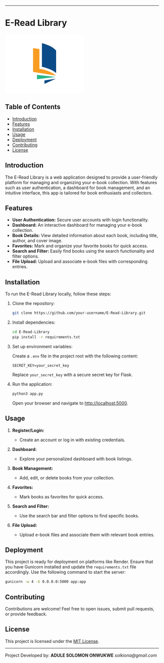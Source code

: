 
---

# E-Read Library

![Project Logo](static/assets/images/EreadLogo.png)

## Table of Contents
- [Introduction](#introduction)
- [Features](#features)
- [Installation](#installation)
- [Usage](#usage)
- [Deployment](#deployment)
- [Contributing](#contributing)
- [License](#license)

## Introduction

The E-Read Library is a web application designed to provide a user-friendly platform for managing and organizing your e-book collection. With features such as user authentication, a dashboard for book management, and an intuitive interface, this app is tailored for book enthusiasts and collectors.

## Features

- **User Authentication:** Secure user accounts with login functionality.
- **Dashboard:** An interactive dashboard for managing your e-book collection.
- **Book Details:** View detailed information about each book, including title, author, and cover image.
- **Favorites:** Mark and organize your favorite books for quick access.
- **Search and Filter:** Easily find books using the search functionality and filter options.
- **File Upload:** Upload and associate e-book files with corresponding entries.

## Installation

To run the E-Read Library locally, follow these steps:

1. Clone the repository:

   ```bash
   git clone https://github.com/your-username/E-Read-Library.git
   ```

2. Install dependencies:

   ```bash
   cd E-Read-Library
   pip install -r requirements.txt
   ```

3. Set up environment variables:

   Create a `.env` file in the project root with the following content:

   ```env
   SECRET_KEY=your_secret_key
   ```

   Replace `your_secret_key` with a secure secret key for Flask.

4. Run the application:

   ```bash
   python3 app.py
   ```

   Open your browser and navigate to [http://localhost:5000](http://localhost:5000).

## Usage

1. **Register/Login:**
   - Create an account or log in with existing credentials.

2. **Dashboard:**
   - Explore your personalized dashboard with book listings.

3. **Book Management:**
   - Add, edit, or delete books from your collection.

4. **Favorites:**
   - Mark books as favorites for quick access.

5. **Search and Filter:**
   - Use the search bar and filter options to find specific books.

6. **File Upload:**
   - Upload e-book files and associate them with relevant book entries.

## Deployment

This project is ready for deployment on platforms like Render. Ensure that you have Gunicorn installed and update the `requirements.txt` file accordingly. Use the following command to start the server:

```bash
gunicorn -w 4 -b 0.0.0.0:5000 app:app
```

## Contributing

Contributions are welcome! Feel free to open issues, submit pull requests, or provide feedback.

## License

This project is licensed under the [MIT License](LICENSE).

---

Project Developed by:
**ADULE SOLOMON ONWUKWE**
_solkiona@gmail.com_